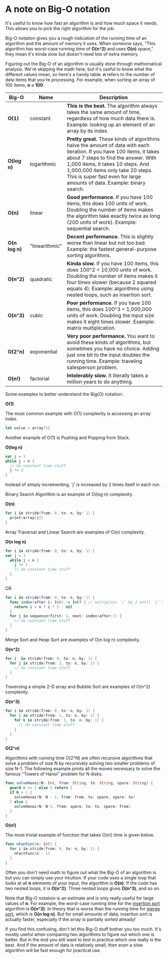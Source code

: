 # A note on Big-O notation

It's useful to know how fast an algorithm is and how much space it needs. This allows you to pick the right algorithm for the job.

Big-O notation gives you a rough indication of the running time of an algorithm and the amount of memory it uses. When someone says, "This algorithm has worst-case running time of **O(n^2)** and uses **O(n)** space," they mean it's kinda slow but doesn't need lots of extra memory.

Figuring out the Big-O of an algorithm is usually done through mathematical analysis. We're skipping the math here, but it's useful to know what the different values mean, so here's a handy table. **n** refers to the number of data items that you're processing. For example, when sorting an array of 100 items, **n = 100**.

Big-O | Name | Description
------| ---- | -----------
**O(1)** | constant | **This is the best.** The algorithm always takes the same amount of time, regardless of how much data there is. Example: looking up an element of an array by its index.
**O(log n)** | logarithmic | **Pretty great.** These kinds of algorithms halve the amount of data with each iteration. If you have 100 items, it takes about 7 steps to find the answer. With 1,000 items, it takes 10 steps. And 1,000,000 items only take 20 steps. This is super fast even for large amounts of data. Example: binary search.
**O(n)** | linear | **Good performance.** If you have 100 items, this does 100 units of work. Doubling the number of items makes the algorithm take exactly twice as long (200 units of work). Example: sequential search.
**O(n log n)** | "linearithmic" | **Decent performance.** This is slightly worse than linear but not too bad. Example: the fastest general-purpose sorting algorithms.
**O(n^2)** | quadratic | **Kinda slow.** If you have 100 items, this does 100^2 = 10,000 units of work. Doubling the number of items makes it four times slower (because 2 squared equals 4). Example: algorithms using nested loops, such as insertion sort.
**O(n^3)** | cubic | **Poor performance.** If you have 100 items, this does 100^3 = 1,000,000 units of work. Doubling the input size makes it eight times slower. Example: matrix multiplication.
**O(2^n)** | exponential | **Very poor performance.** You want to avoid these kinds of algorithms, but sometimes you have no choice. Adding just one bit to the input doubles the running time. Example: traveling salesperson problem.
**O(n!)** | factorial | **Intolerably slow.** It literally takes a million years to do anything.  
  

Some examples to better understand the Big(O) notation:

**O(1)**

  The most common example with O(1) complexity is accessing an array index.
  
  ```swift
  let value = array[5]
  ```
    
  Another example of O(1) is Pushing and Popping from Stack.
  
 
**O(log n)**

  ```swift
  var j = 1
  while j < n {
    // do constant time stuff
    j *= 2
  }
  ```  
  
  Instead of simply incrementing, 'j' is increased by 2 times itself in each run.
  
  Binary Search Algorithm is an example of O(log n) complexity.
  
  
**O(n)**

  ```swift
  for i in stride(from: 0, to: n, by: 1) {
    print(array[i])
  }
  ```
  
  Array Traversal and Linear Search are examples of O(n) complexity.  
  
  
**O(n log n)**

  ```swift
  for i in stride(from: 0, to: n, by: 1) {
  var j = 1
    while j < n {
      j *= 2
      // do constant time stuff
    }
  }
  ```
  
  OR
  
  ```swift
  for i in stride(from: 0, to: n, by: 1) {
    func index(after i: Int) -> Int? { // multiplies `i` by 2 until `i` >= `n`
      return i < n ? i * 2 : nil 
    }
    for j in sequence(first: 1, next: index(after:)) {
      // do constant time stuff
    }
  }
  ```
  
  Merge Sort and Heap Sort are examples of O(n log n) complexity.  
  
  
**O(n^2)**

  ```swift
  for i  in stride(from: 0, to: n, by: 1) {
    for j in stride(from: 1, to: n, by: 1) {
      // do constant time stuff
    }
  }
  ```
  
  Traversing a simple 2-D array and Bubble Sort are examples of O(n^2) complexity.
  
  
**O(n^3)**

  ```swift
  for i in stride(from: 0, to: n, by: 1) {
    for j in stride(from: 1, to: n, by: 1) {
      for k in stride(from: 1, to: n, by: 1) {
        // do constant time stuff
      }
    }
  }
  ```  
  
**O(2^n)**

  Algorithms with running time O(2^N) are often recursive algorithms that solve a problem of size N by recursively solving two smaller problems of size N-1.
  The following example prints all the moves necessary to solve the famous "Towers of Hanoi" problem for N disks.

  ```swift
  func solveHanoi(N: Int, from: String, to: String, spare: String) {
    guard n >= 1 else { return }
    if N > 1 {
      solveHanoi(N: N - 1, from: from, to: spare, spare: to)
    } else {
      solveHanoi(N: N-1, from: spare, to: to, spare: from)
    }
  }
  ```
  
  
**O(n!)**

  The most trivial example of function that takes O(n!) time is given below.

  ```swift
  func nFacFunc(n: Int) {
    for i in stride(from: 0, to: n, by: 1) {
      nFactFunc(n - 1)
    }
  }
  ``` 
  
Often you don't need math to figure out what the Big-O of an algorithm is but you can simply use your intuition. If your code uses a single loop that looks at all **n** elements of your input, the algorithm is **O(n)**. If the code has two nested loops, it is **O(n^2)**. Three nested loops gives **O(n^3)**, and so on.

Note that Big-O notation is an estimate and is only really useful for large values of **n**. For example, the worst-case running time for the [insertion sort](Insertion%20Sort/) algorithm is **O(n^2)**. In theory that is worse than the running time for [merge sort](Merge%20Sort/), which is **O(n log n)**. But for small amounts of data, insertion sort is actually faster, especially if the array is partially sorted already!

If you find this confusing, don't let this Big-O stuff bother you too much. It's mostly useful when comparing two algorithms to figure out which one is better. But in the end you still want to test in practice which one really is the best. And if the amount of data is relatively small, then even a slow algorithm will be fast enough for practical use.
